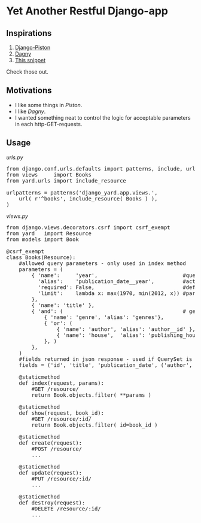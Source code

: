 # Yet Another Restful Django-app


## Inspirations

1. [Django-Piston](https://bitbucket.org/jespern/django-piston/wiki/Home)
2. [Dagny](https://github.com/zacharyvoase/dagny)
3. [This snippet](http://djangosnippets.org/snippets/1071/)

Check those out.


## Motivations

- I like some things in *Piston*.
- I like *Dagny*.
- I wanted something neat to control the logic for acceptable parameters in each http-GET-requests.


## Usage

*urls.py*
<pre>
from django.conf.urls.defaults import patterns, include, url
from views     import Books
from yard.urls import include_resource

urlpatterns = patterns('django_yard.app.views.',
    url( r'^books', include_resource( Books ) ),
)
</pre>


*views.py*
<pre>
from django.views.decorators.csrf import csrf_exempt
from yard   import Resource
from models import Book

@csrf_exempt
class Books(Resource):
    #allowed query parameters - only used in index method
    parameters = (
        { 'name':     'year',                           #query parameter name - required
          'alias':    'publication_date__year',         #actual name within server's logic - not required
          'required': False,                            #defaults to False - not required
          'limit':    lambda x: max(1970, min(2012, x)) #parameter's logic - not required
        },
        { 'name': 'title' },
        { 'and': (                                      # genre AND ( author OR house )
            { 'name': 'genre', 'alias': 'genres'},
            { 'or': (
                { 'name': 'author', 'alias': 'author__id' },                                      
                { 'name': 'house',  'alias': 'publishing_house__id' }, ) 
            }, )
        },
    )
    #fields returned in json response - used if QuerySet is returned
    fields = ('id', 'title', 'publication_date', ('author', ('name',)) )
    
    @staticmethod
    def index(request, params):
        #GET /resource/
        return Book.objects.filter( **params )

    @staticmethod
    def show(request, book_id):
        #GET /resource/:id/
        return Book.objects.filter( id=book_id )
    
    @staticmethod
    def create(request):
        #POST /resource/
        ...
    
    @staticmethod
    def update(request):
        #PUT /resource/:id/
        ...
            
    @staticmethod
    def destroy(request):
        #DELETE /resource/:id/
        ...
</pre>

